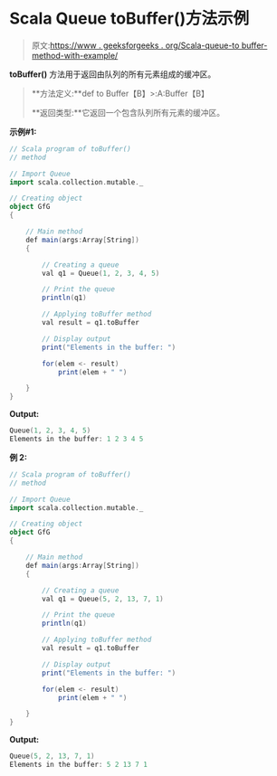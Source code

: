 # Scala Queue toBuffer()方法示例

> 原文:[https://www . geeksforgeeks . org/Scala-queue-to buffer-method-with-example/](https://www.geeksforgeeks.org/scala-queue-tobuffer-method-with-example/)

**toBuffer()** 方法用于返回由队列的所有元素组成的缓冲区。

> **方法定义:**def to Buffer【B】>:A:Buffer【B】
> 
> **返回类型:**它返回一个包含队列所有元素的缓冲区。

**示例#1:**

```scala
// Scala program of toBuffer() 
// method 

// Import Queue  
import scala.collection.mutable._

// Creating object 
object GfG 
{ 

    // Main method 
    def main(args:Array[String]) 
    { 

        // Creating a queue 
        val q1 = Queue(1, 2, 3, 4, 5) 

        // Print the queue
        println(q1)

        // Applying toBuffer method 
        val result = q1.toBuffer

        // Display output
        print("Elements in the buffer: ")

        for(elem <- result)
            print(elem + " ")

    } 
} 
```

**Output:**

```scala
Queue(1, 2, 3, 4, 5)
Elements in the buffer: 1 2 3 4 5

```

**例 2:**

```scala
// Scala program of toBuffer() 
// method 

// Import Queue  
import scala.collection.mutable._

// Creating object 
object GfG 
{ 

    // Main method 
    def main(args:Array[String]) 
    { 

        // Creating a queue 
        val q1 = Queue(5, 2, 13, 7, 1) 

        // Print the queue
        println(q1)

        // Applying toBuffer method 
        val result = q1.toBuffer

        // Display output
        print("Elements in the buffer: ")

        for(elem <- result)
            print(elem + " ")

    } 
} 
```

**Output:**

```scala
Queue(5, 2, 13, 7, 1)
Elements in the buffer: 5 2 13 7 1

```